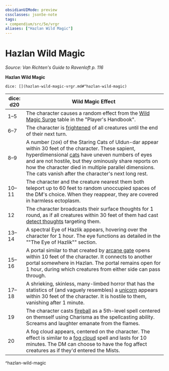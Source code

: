 ```yaml
---
obsidianUIMode: preview
cssclasses: json5e-note
tags:
- compendium/src/5e/vrgr
aliases: ["Hazlan Wild Magic"]
---
```

# Hazlan Wild Magic
*Source: Van Richten's Guide to Ravenloft p. 116* 

**Hazlan Wild Magic**

`dice: [](hazlan-wild-magic-vrgr.md#^hazlan-wild-magic)`

| dice: d20 | Wild Magic Effect |
|-----------|-------------------|
| 1–5 | The character causes a random effect from the [Wild Magic Surge](/3-Mechanics/CLI/tables/wild-magic-surge.md) table in the "Player's Handbook". |
| 6–7 | The character is [frightened](/3-Mechanics/CLI/rules/conditions.md#frightened) of all creatures until the end of their next turn. |
| 8–9 | A number (`2d4`) of the Staring Cats of Uldun-dar appear within 30 feet of the character. These sapient, hyperdimensional [cats](/3-Mechanics/CLI/bestiary/beast/cat.md) have uneven numbers of eyes and are not hostile, but they ominously share reports on how the character died in multiple parallel dimensions. The cats vanish after the character's next long rest. |
| 10–11 | The character and the creature nearest them both teleport up to 60 feet to random unoccupied spaces of the DM's choice. When they reappear, they are covered in harmless ectoplasm. |
| 12 | The character broadcasts their surface thoughts for 1 round, as if all creatures within 30 feet of them had cast [detect thoughts](/3-Mechanics/CLI/spells/detect-thoughts.md) targeting them. |
| 13–14 | A spectral Eye of Hazlik appears, hovering over the character for 1 hour. The eye functions as detailed in the ""The Eye of Hazlik"" section. |
| 15–16 | A portal similar to that created by [arcane gate](/3-Mechanics/CLI/spells/arcane-gate.md) opens within 10 feet of the character. It connects to another portal somewhere in Hazlan. The portal remains open for 1 hour, during which creatures from either side can pass through. |
| 17–18 | A shrieking, skinless, many-limbed horror that has the statistics of (and vaguely resembles) a [unicorn](/3-Mechanics/CLI/bestiary/celestial/unicorn.md) appears within 30 feet of the character. It is hostile to them, vanishing after 1 minute. |
| 19 | The character casts [fireball](/3-Mechanics/CLI/spells/fireball.md) as a 5th-level spell centered on themself using Charisma as the spellcasting ability. Screams and laughter emanate from the flames. |
| 20 | A fog cloud appears, centered on the character. The effect is similar to a [fog cloud](/3-Mechanics/CLI/spells/fog-cloud.md) spell and lasts for 10 minutes. The DM can choose to have the fog affect creatures as if they'd entered the Mists. |
^hazlan-wild-magic